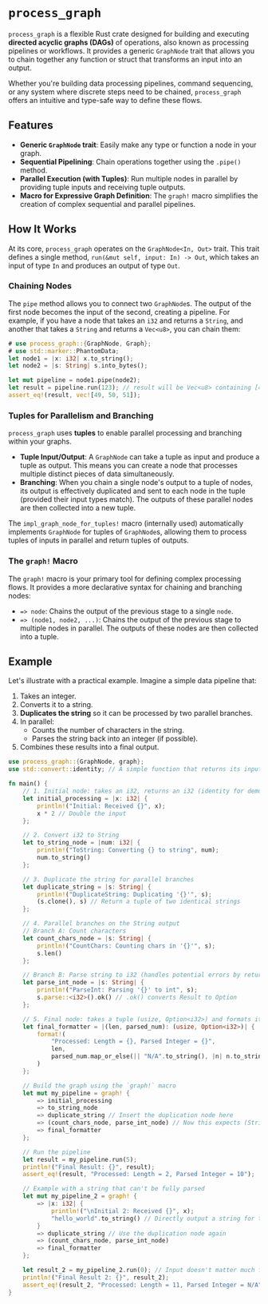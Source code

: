  # `process_graph`

 `process_graph` is a flexible Rust crate designed for building and executing **directed acyclic graphs (DAGs)** of operations, also known as processing pipelines or workflows. It provides a generic `GraphNode` trait that allows you to chain together any function or struct that transforms an input into an output.

 Whether you're building data processing pipelines, command sequencing, or any system where discrete steps need to be chained, `process_graph` offers an intuitive and type-safe way to define these flows.

 ## Features

 * **Generic `GraphNode` trait**: Easily make any type or function a node in your graph.
 * **Sequential Pipelining**: Chain operations together using the `.pipe()` method.
 * **Parallel Execution (with Tuples)**: Run multiple nodes in parallel by providing tuple inputs and receiving tuple outputs.
 * **Macro for Expressive Graph Definition**: The `graph!` macro simplifies the creation of complex sequential and parallel pipelines.

 ## How It Works

 At its core, `process_graph` operates on the `GraphNode<In, Out>` trait. This trait defines a single method, `run(&mut self, input: In) -> Out`, which takes an input of type `In` and produces an output of type `Out`.

 ### Chaining Nodes

 The `pipe` method allows you to connect two `GraphNode`s. The output of the first node becomes the input of the second, creating a pipeline. For example, if you have a node that takes an `i32` and returns a `String`, and another that takes a `String` and returns a `Vec<u8>`, you can chain them:

 ```rust
 # use process_graph::{GraphNode, Graph};
 # use std::marker::PhantomData;
 let node1 = |x: i32| x.to_string();
 let node2 = |s: String| s.into_bytes();

 let mut pipeline = node1.pipe(node2);
 let result = pipeline.run(123); // result will be Vec<u8> containing [49, 50, 51]
 assert_eq!(result, vec![49, 50, 51]);
 ```

 ### Tuples for Parallelism and Branching

 `process_graph` uses **tuples** to enable parallel processing and branching within your graphs.

 * **Tuple Input/Output**: A `GraphNode` can take a tuple as input and produce a tuple as output. This means you can create a node that processes multiple distinct pieces of data simultaneously.
 * **Branching**: When you chain a single node's output to a tuple of nodes, its output is effectively duplicated and sent to each node in the tuple (provided their input types match). The outputs of these parallel nodes are then collected into a new tuple.

 The `impl_graph_node_for_tuples!` macro (internally used) automatically implements `GraphNode` for tuples of `GraphNode`s, allowing them to process tuples of inputs in parallel and return tuples of outputs.

 ### The `graph!` Macro

 The `graph!` macro is your primary tool for defining complex processing flows. It provides a more declarative syntax for chaining and branching nodes:

 * `=> node`: Chains the output of the previous stage to a single `node`.
 * `=> (node1, node2, ...)`: Chains the output of the previous stage to multiple nodes in parallel. The outputs of these nodes are then collected into a tuple.

 ## Example

 Let's illustrate with a practical example. Imagine a simple data pipeline that:

 1.  Takes an integer.
 2.  Converts it to a string.
 3.  **Duplicates the string** so it can be processed by two parallel branches.
 4.  In parallel:
     * Counts the number of characters in the string.
     * Parses the string back into an integer (if possible).
 5.  Combines these results into a final output.

 ```rust
 use process_graph::{GraphNode, graph};
 use std::convert::identity; // A simple function that returns its input

 fn main() {
     // 1. Initial node: takes an i32, returns an i32 (identity for demonstration)
     let initial_processing = |x: i32| {
         println!("Initial: Received {}", x);
         x * 2 // Double the input
     };

     // 2. Convert i32 to String
     let to_string_node = |num: i32| {
         println!("ToString: Converting {} to string", num);
         num.to_string()
     };

     // 3. Duplicate the string for parallel branches
     let duplicate_string = |s: String| {
         println!("DuplicateString: Duplicating '{}'", s);
         (s.clone(), s) // Return a tuple of two identical strings
     };

     // 4. Parallel branches on the String output
     // Branch A: Count characters
     let count_chars_node = |s: String| {
         println!("CountChars: Counting chars in '{}'", s);
         s.len()
     };

     // Branch B: Parse string to i32 (handles potential errors by returning Option)
     let parse_int_node = |s: String| {
         println!("ParseInt: Parsing '{}' to int", s);
         s.parse::<i32>().ok() // .ok() converts Result to Option
     };

     // 5. Final node: takes a tuple (usize, Option<i32>) and formats it
     let final_formatter = |(len, parsed_num): (usize, Option<i32>)| {
         format!(
             "Processed: Length = {}, Parsed Integer = {}",
             len,
             parsed_num.map_or_else(|| "N/A".to_string(), |n| n.to_string())
         )
     };

     // Build the graph using the `graph!` macro
     let mut my_pipeline = graph! {
         => initial_processing
         => to_string_node
         => duplicate_string // Insert the duplication node here
         => (count_chars_node, parse_int_node) // Now this expects (String, String) input
         => final_formatter
     };

     // Run the pipeline
     let result = my_pipeline.run(5);
     println!("Final Result: {}", result);
     assert_eq!(result, "Processed: Length = 2, Parsed Integer = 10");

     // Example with a string that can't be fully parsed
     let mut my_pipeline_2 = graph! {
         => |x: i32| {
             println!("\nInitial 2: Received {}", x);
             "hello_world".to_string() // Directly output a string for this example
         }
         => duplicate_string // Use the duplication node again
         => (count_chars_node, parse_int_node)
         => final_formatter
     };

     let result_2 = my_pipeline_2.run(0); // Input doesn't matter much for this path
     println!("Final Result 2: {}", result_2);
     assert_eq!(result_2, "Processed: Length = 11, Parsed Integer = N/A");
 }
 ```